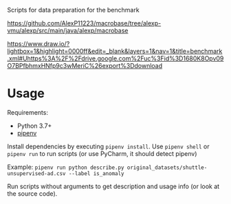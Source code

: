 Scripts for data preparation for the benchmark 

https://github.com/AlexP11223/macrobase/tree/alexp-vmu/alexp/src/main/java/alexp/macrobase

https://www.draw.io/?lightbox=1&highlight=0000ff&edit=_blank&layers=1&nav=1&title=benchmark.xml#Uhttps%3A%2F%2Fdrive.google.com%2Fuc%3Fid%3D1680K8Opv09O7BPfbhmxHNfp9c3wMeriC%26export%3Ddownload

# Usage

Requirements:

- Python 3.7+
- [pipenv](https://pipenv.readthedocs.io/en/latest/)

Install dependencies by executing `pipenv install`. Use `pipenv shell` or `pipenv run` to run scripts (or use PyCharm, it should detect pipenv)

Example:
`pipenv run python describe.py original_datasets/shuttle-unsupervised-ad.csv --label is_anomaly`

Run scripts without arguments to get description and usage info (or look at the source code).
 